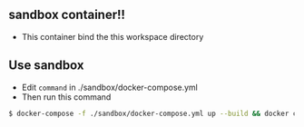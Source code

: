 ## sandbox container!!
- This container bind the this workspace directory

## Use sandbox
- Edit `command` in ./sandbox/docker-compose.yml
- Then run this command
```sh
$ docker-compose -f ./sandbox/docker-compose.yml up --build && docker container stop `docker container ls -aq` && docker container rm `docker container ls -aq`
```
